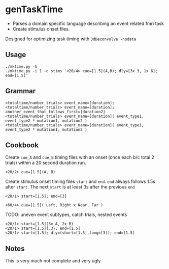 # genTaskTime
* Parses a domain specific language describing an event related fmri task
* Create stimulus onset files.

Designed for optimizing task timing with `3dDeconvolve -nodata`

## Usage
```
./mktime.py -h
./mktime.py -i 1 -o stims '<20/4> cue=[1.5](A,B); dly=[3x 3, 1x 6]; end=[1.5]'
```

## Grammar
```
<totaltime/number_trials> event_name=[duration]; 
<totaltime/number_trials> event_name=[duration]; another_event_that_follows_first=[duration2]
<totaltime/number_trials> event_name=[duration]( event_type1, event_type2 * mutation1, mutation2 )
<totaltime/number_trials> event_name=[duration]( event_type1, event_type2 * mutation1, mutation2 )
```
## Cookbook

Create `cue_A` and `cue_B` timing files with an onset (once each b/c total 2 trials) within a 20 second duration run.
```
<20/2> cue=[1.5](A, B)
```

Create stimulus onset timing files `start`  and `end`. `end` always follows 1.5s after `start`. The next `start` is at least 3s after the previous `end`
```
<20/1> start=[1.5]; end=[3]
```

```
<60/4> cue=[1.5]( Left, Right x Near, Far )
```


TODO: uneven event subtypes, catch trials,  nested events

```
<20/1> start=[1.5](3x A, 2x B)
<20/1> start=[1.5]{.3}; end=[1.5]
<20/1> start=[1.5]; dly=(short=[1.5],long=[3]); end=[1.5]
```


## Notes
This is very much not complete and very ugly
